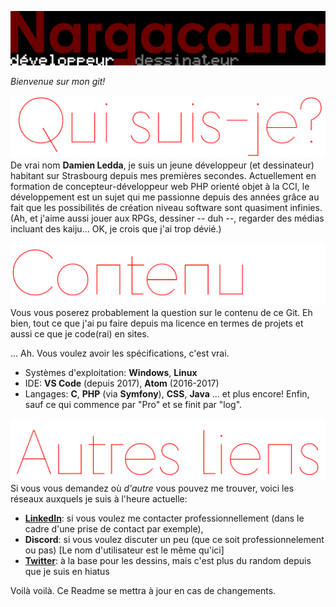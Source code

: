![Header](Readme_img/Header.png)

*Bienvenue sur mon git!*

![Who am I?](Readme_img/WhoamI.png)
De vrai nom **Damien Ledda**, je suis un jeune développeur (et dessinateur) habitant sur Strasbourg depuis mes premières secondes. Actuellement en formation de concepteur-développeur web PHP orienté objet à la CCI, le développement est un sujet qui me passionne depuis des années grâce au fait que les possibilités de création niveau software sont quasiment infinies. (Ah, et j'aime aussi jouer aux RPGs, dessiner -- duh --, regarder des médias incluant des kaiju... OK, je crois que j'ai trop dévié.)

![Content](Readme_img/Content.png)
Vous vous poserez probablement la question sur le contenu de ce Git. Eh bien, tout ce que j'ai pu faire depuis ma licence en termes de projets et aussi ce que je code(rai) en sites.

... Ah. Vous voulez avoir les spécifications, c'est vrai.
- Systèmes d'exploitation: **Windows**, **Linux**
- IDE: **VS Code** (depuis 2017), **Atom** (2016-2017)
- Langages: **C**, **PHP** (via **Symfony**), **CSS**, **Java** ... et plus encore! Enfin, sauf ce qui commence par "Pro" et se finit par "log".

![Other links](Readme_img/OtherLinks.png)
Si vous vous demandez où *d'autre* vous pouvez me trouver, voici les réseaux auxquels je suis à l'heure actuelle:
- **[LinkedIn](https://www.linkedin.com/in/damien-ledda/)**: si vous voulez me contacter professionnellement (dans le cadre d'une prise de contact par exemple),
- **Discord**: si vous voulez discuter un peu (que ce soit professionnelement ou pas) [Le nom d'utilisateur est le même qu'ici]
- **[Twitter](https://twitter.com/Aurawushi)**: à la base pour les dessins, mais c'est plus du random depuis que je suis en hiatus

Voilà voilà. Ce Readme se mettra à jour en cas de changements.
